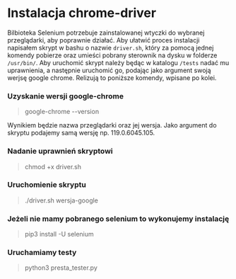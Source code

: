 # Instalacja chrome-driver

Bilbioteka Selenium potrzebuje zainstalowanej wtyczki do wybranej przeglądarki, aby poprawnie działać. Aby ułatwić proces instalacji napisałem skrypt w bashu o nazwie `driver.sh`, który za pomocą jednej komendy pobierze oraz umieści pobrany sterownik na dysku w folderze `/usr/bin/`. Aby uruchomić skrypt należy będąc w katalogu `/tests` nadać mu uprawnienia, a następnie uruchomić go, podając jako argument swoją werjsę google chrome. Relizują to poniższe komendy, wpisane po kolei.

### Uzyskanie wersji google-chrome
> google-chrome --version

Wynikiem będzie nazwa przeglądarki oraz jej wersja. Jako argument do skryptu podajemy samą wersję np. 119.0.6045.105.

### Nadanie uprawnień skryptowi
> chmod +x driver.sh

### Uruchomienie skryptu
> ./driver.sh wersja-google 

### Jeżeli nie mamy pobranego selenium to wykonujemy instalację
> pip3 install -U selenium

### Uruchamiamy testy
> python3 presta_tester.py



